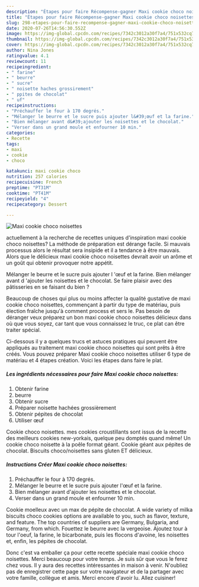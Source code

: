 ```yaml
---
description: "Étapes pour faire Récompense-gagner Maxi cookie choco noisettes"
title: "Étapes pour faire Récompense-gagner Maxi cookie choco noisettes"
slug: 298-etapes-pour-faire-recompense-gagner-maxi-cookie-choco-noisettes
date: 2020-07-26T14:56:30.552Z
image: https://img-global.cpcdn.com/recipes/7342c3012a30f7a4/751x532cq70/maxi-cookie-choco-noisettes-photo-principale-de-la-recette.jpg
thumbnail: https://img-global.cpcdn.com/recipes/7342c3012a30f7a4/751x532cq70/maxi-cookie-choco-noisettes-photo-principale-de-la-recette.jpg
cover: https://img-global.cpcdn.com/recipes/7342c3012a30f7a4/751x532cq70/maxi-cookie-choco-noisettes-photo-principale-de-la-recette.jpg
author: Nina Jones
ratingvalue: 4.1
reviewcount: 11
recipeingredient:
- " farine"
- " beurre"
- " sucre"
- " noisette haches grossirement"
- " ppites de chocolat"
- " uf"
recipeinstructions:
- "Préchauffer le four à 170 degrés."
- "Mélanger le beurre et le sucre puis ajouter l&#39;œuf et la farine."
- "Bien mélanger avant d&#39;ajouter les noisettes et le chocolat."
- "Verser dans un grand moule et enfourner 10 min."
categories:
- Recette
tags:
- maxi
- cookie
- choco

katakunci: maxi cookie choco 
nutrition: 257 calories
recipecuisine: French
preptime: "PT31M"
cooktime: "PT41M"
recipeyield: "4"
recipecategory: Dessert

---
```



![Maxi cookie choco noisettes](https://img-global.cpcdn.com/recipes/7342c3012a30f7a4/751x532cq70/maxi-cookie-choco-noisettes-photo-principale-de-la-recette.jpg)

actuellement à la recherche de recettes uniques d'inspiration maxi cookie choco noisettes? La méthode de préparation est dérange facile. Si mauvais processus alors le résultat sera insipide et il a tendance à être mauvais. Alors que le délicieux maxi cookie choco noisettes devrait avoir un arôme et un goût qui obtenir provoquer notre appétit.

Mélanger le beurre et le sucre puis ajouter l &#39;œuf et la farine. Bien mélanger avant d &#39;ajouter les noisettes et le chocolat. Se faire plaisir avec des pâtisseries en se faisant du bien ?

Beaucoup de choses qui plus ou moins affecter la qualité gustative de maxi cookie choco noisettes, commençant à partir du type de matériau, puis élection fraîche jusqu'à comment process et sers le. Pas besoin de déranger veux préparez un bon maxi cookie choco noisettes délicieux dans où que vous soyez, car tant que vous connaissez le truc, ce plat can être traiter spécial.


Ci-dessous il y a quelques trucs et astuces pratiques qui peuvent être appliqués au traitement maxi cookie choco noisettes qui sont prêts à être créés. Vous pouvez préparer Maxi cookie choco noisettes utiliser 6 type de matériau et 4 étapes création. Voici les étapes dans faire le plat.

<!--inarticleads1-->

##### Les ingrédients nécessaires pour faire Maxi cookie choco noisettes:

1. Obtenir  farine
1.   beurre
1. Obtenir  sucre
1. Préparer  noisette hachées grossièrement
1. Obtenir  pépites de chocolat
1. Utiliser  œuf


Cookie choco noisettes. mes cookies croustillants sont issus de la recette des meilleurs cookies new-yorkais, quelque peu domptés quand même! Un cookie choco noisette à la poêle format géant. Cookie géant aux pépites de chocolat. Biscuits choco/noisettes sans gluten ET délicieux. 

<!--inarticleads2-->

##### Instructions Créer Maxi cookie choco noisettes:

1. Préchauffer le four à 170 degrés.
1. Mélanger le beurre et le sucre puis ajouter l&#39;œuf et la farine.
1. Bien mélanger avant d&#39;ajouter les noisettes et le chocolat.
1. Verser dans un grand moule et enfourner 10 min.


Cookie moelleux avec un max de pépite de chocolat. A wide variety of milka biscuits choco cookies options are available to you, such as flavor, texture, and feature. The top countries of suppliers are Germany, Bulgaria, and Germany, from which. Fouettez le beurre avec la vergeoise. Ajoutez tour à tour l&#39;oeuf, la farine, le bicarbonate, puis les flocons d&#39;avoine, les noisettes et, enfin, les pépites de chocolat. 


Donc c'est va emballer ça pour cette recette spéciale maxi cookie choco noisettes. Merci beaucoup pour votre temps. Je suis sûr que vous le ferez chez vous. Il y aura des recettes  intéressantes in maison à venir. N'oubliez pas de enregistrer cette page sur votre navigateur et de la partager avec votre famille, collègue et amis. Merci encore d'avoir lu. Allez cuisiner!
